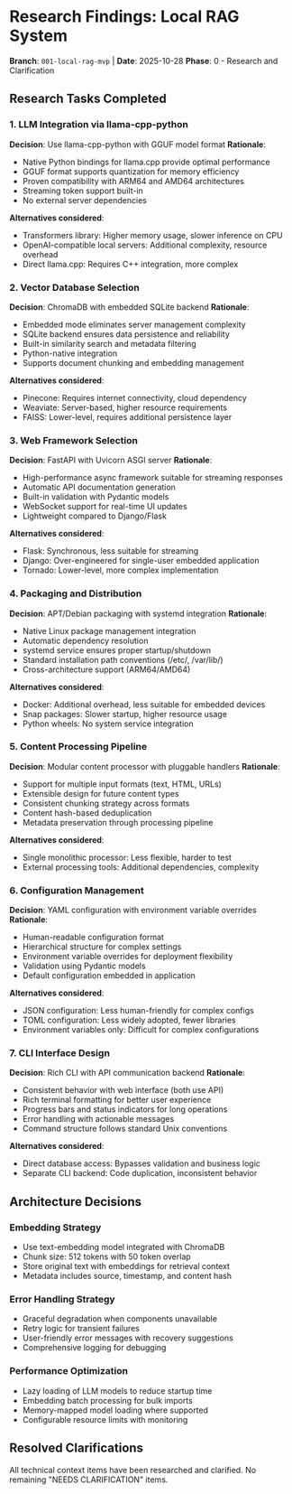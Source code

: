 # Research Findings: Local RAG System

**Branch**: `001-local-rag-mvp` | **Date**: 2025-10-28
**Phase**: 0 - Research and Clarification

## Research Tasks Completed

### 1. LLM Integration via llama-cpp-python

**Decision**: Use llama-cpp-python with GGUF model format
**Rationale**: 
- Native Python bindings for llama.cpp provide optimal performance
- GGUF format supports quantization for memory efficiency
- Proven compatibility with ARM64 and AMD64 architectures
- Streaming token support built-in
- No external server dependencies

**Alternatives considered**:
- Transformers library: Higher memory usage, slower inference on CPU
- OpenAI-compatible local servers: Additional complexity, resource overhead
- Direct llama.cpp: Requires C++ integration, more complex

### 2. Vector Database Selection

**Decision**: ChromaDB with embedded SQLite backend
**Rationale**:
- Embedded mode eliminates server management complexity
- SQLite backend ensures data persistence and reliability
- Built-in similarity search and metadata filtering
- Python-native integration
- Supports document chunking and embedding management

**Alternatives considered**:
- Pinecone: Requires internet connectivity, cloud dependency
- Weaviate: Server-based, higher resource requirements
- FAISS: Lower-level, requires additional persistence layer

### 3. Web Framework Selection

**Decision**: FastAPI with Uvicorn ASGI server
**Rationale**:
- High-performance async framework suitable for streaming responses
- Automatic API documentation generation
- Built-in validation with Pydantic models
- WebSocket support for real-time UI updates
- Lightweight compared to Django/Flask

**Alternatives considered**:
- Flask: Synchronous, less suitable for streaming
- Django: Over-engineered for single-user embedded application
- Tornado: Lower-level, more complex implementation

### 4. Packaging and Distribution

**Decision**: APT/Debian packaging with systemd integration
**Rationale**:
- Native Linux package management integration
- Automatic dependency resolution
- systemd service ensures proper startup/shutdown
- Standard installation path conventions (/etc/, /var/lib/)
- Cross-architecture support (ARM64/AMD64)

**Alternatives considered**:
- Docker: Additional overhead, less suitable for embedded devices
- Snap packages: Slower startup, higher resource usage
- Python wheels: No system service integration

### 5. Content Processing Pipeline

**Decision**: Modular content processor with pluggable handlers
**Rationale**:
- Support for multiple input formats (text, HTML, URLs)
- Extensible design for future content types
- Consistent chunking strategy across formats
- Content hash-based deduplication
- Metadata preservation through processing pipeline

**Alternatives considered**:
- Single monolithic processor: Less flexible, harder to test
- External processing tools: Additional dependencies, complexity

### 6. Configuration Management

**Decision**: YAML configuration with environment variable overrides
**Rationale**:
- Human-readable configuration format
- Hierarchical structure for complex settings
- Environment variable overrides for deployment flexibility
- Validation using Pydantic models
- Default configuration embedded in application

**Alternatives considered**:
- JSON configuration: Less human-friendly for complex configs
- TOML configuration: Less widely adopted, fewer libraries
- Environment variables only: Difficult for complex configurations

### 7. CLI Interface Design

**Decision**: Rich CLI with API communication backend
**Rationale**:
- Consistent behavior with web interface (both use API)
- Rich terminal formatting for better user experience
- Progress bars and status indicators for long operations
- Error handling with actionable messages
- Command structure follows standard Unix conventions

**Alternatives considered**:
- Direct database access: Bypasses validation and business logic
- Separate CLI backend: Code duplication, inconsistent behavior

## Architecture Decisions

### Embedding Strategy
- Use text-embedding model integrated with ChromaDB
- Chunk size: 512 tokens with 50 token overlap
- Store original text with embeddings for retrieval context
- Metadata includes source, timestamp, and content hash

### Error Handling Strategy
- Graceful degradation when components unavailable
- Retry logic for transient failures
- User-friendly error messages with recovery suggestions
- Comprehensive logging for debugging

### Performance Optimization
- Lazy loading of LLM models to reduce startup time
- Embedding batch processing for bulk imports
- Memory-mapped model loading where supported
- Configurable resource limits with monitoring

## Resolved Clarifications

All technical context items have been researched and clarified. No remaining "NEEDS CLARIFICATION" items.